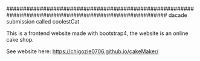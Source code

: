 ######################################################################################################## dacade submission called coolestCat

This is a frontend website made with bootstrap4, the website is an online cake shop.

See website here: https://chigozie0706.github.io/cakeMaker/

